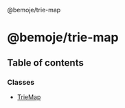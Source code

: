 @bemoje/trie-map

# @bemoje/trie-map

## Table of contents

### Classes

- [TrieMap](https://github.com/bemoje/tsmono/blob/main/pkg/trie-map/docs/md/classes/TrieMap.md)
